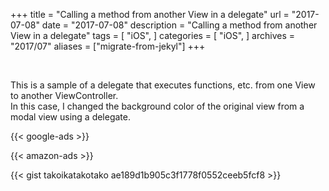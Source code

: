 +++
title = "Calling a method from another View in a delegate"
url = "2017-07-08"
date = "2017-07-08"
description = "Calling a method from another View in a delegate"
tags = [
    "iOS",
]
categories = [
    "iOS",
]
archives = "2017/07"
aliases = ["migrate-from-jekyl"]
+++

<br>

This is a sample of a delegate that executes functions, etc. from one View to another ViewController.  
In this case, I changed the background color of the original view from a modal view using a delegate.  

<!-- Google Ads -->
{{< google-ads >}}

<!-- Amazon Ads -->
{{< amazon-ads >}}

{{< gist takoikatakotako ae189d1b905c3f1778f0552ceeb5fcf8 >}}
